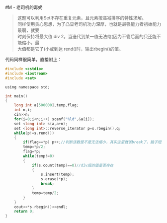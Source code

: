 #M - 老司机的毒奶
>这题可以利用Set不存在重复元素，且元素按递减排序的特性求解。  
同样使用贪心思想，为了凸显老司机功力深厚，也就是最强能力者初始能力最弱，就要  
时刻保持将最大值 div 2。当迭代到某一值无法缩(因为不管后面的只还能不能缩小，最  
大值都是它了)小或到达 rend()时，输出rbegin()的值。

代码同样很简单，直接附上：
```C
#include <cstdio>
#include <iostream>
#include <set>

using namespace std;

int main()
{
	long int a[500000],temp,flag;
	int n,i;
	cin>>n;
	for(i=0;i<n;i++) scanf("%ld",&a[i]);
	set <long int> s(a,a+n);
	set <long int>::reverse_iterator p=s.rbegin(),q;
	while(p!=s.rend())
	{
		if(flag==*p) p++;//判断该数是不是无法缩小，其实这里就该break了，脑子短路
		temp=*p/2;
		flag=*p;
		while(temp!=0)
		{
			if(s.count(temp)==0)//div后的值是否存在
			{
				s.insert(temp);
				s.erase(*p);
				break;
			}
			temp=temp/2;
		}
	}
	cout<<*s.rbegin()<<endl;
	return 0;
}
```